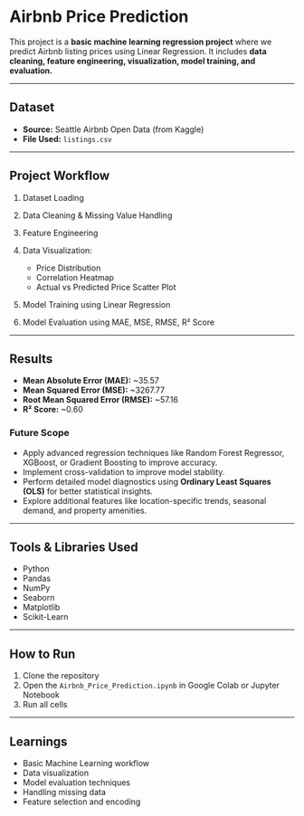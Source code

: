 # Airbnb Price Prediction 

This project is a **basic machine learning regression project** where we predict Airbnb listing prices using Linear Regression.
It includes **data cleaning, feature engineering, visualization, model training, and evaluation.**

---

##  Dataset

* **Source:** Seattle Airbnb Open Data (from Kaggle)
* **File Used:** `listings.csv`

---

##  Project Workflow

1. Dataset Loading
2. Data Cleaning & Missing Value Handling
3. Feature Engineering
4. Data Visualization:

   * Price Distribution
   * Correlation Heatmap
   * Actual vs Predicted Price Scatter Plot
5. Model Training using Linear Regression
6. Model Evaluation using MAE, MSE, RMSE, R² Score

---

##  Results

* **Mean Absolute Error (MAE):** \~35.57
* **Mean Squared Error (MSE):** \~3267.77
* **Root Mean Squared Error (RMSE):** \~57.16
* **R² Score:** \~0.60

###  Future Scope

* Apply advanced regression techniques like Random Forest Regressor, XGBoost, or Gradient Boosting to improve accuracy.
* Implement cross-validation to improve model stability.
* Perform detailed model diagnostics using **Ordinary Least Squares (OLS)** for better statistical insights.
* Explore additional features like location-specific trends, seasonal demand, and property amenities.


---

##  Tools & Libraries Used

* Python
* Pandas
* NumPy
* Seaborn
* Matplotlib
* Scikit-Learn

---

##  How to Run

1. Clone the repository
2. Open the `Airbnb_Price_Prediction.ipynb` in Google Colab or Jupyter Notebook
3. Run all cells

---

##  Learnings

* Basic Machine Learning workflow
* Data visualization
* Model evaluation techniques
* Handling missing data
* Feature selection and encoding

